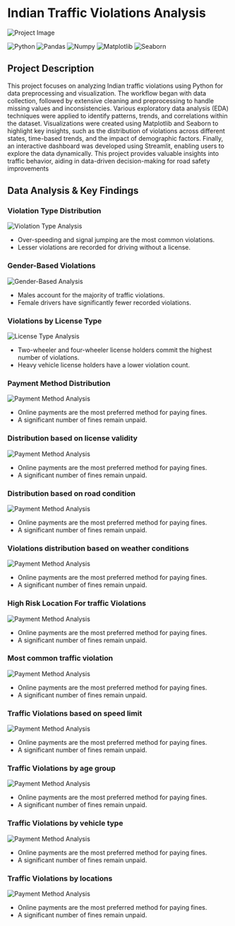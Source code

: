 # Indian Traffic Violations Analysis

![Project Image](<https://github.com/ManasBhise/Indian-Traffic-Violations-Analysis/blob/main/Dataset%20Cover.jpg>)

![Python](https://img.shields.io/badge/Python-3776AB?style=flat&logoColor=white)
![Pandas](https://img.shields.io/badge/Pandas-150458?style=flat&logoColor=white)
![Numpy](https://img.shields.io/badge/Numpy-3776AB?style=flat&logoColor=white)
![Matplotlib](https://img.shields.io/badge/Matplotlib-11557C?style=flat&logoColor=white)
![Seaborn](https://img.shields.io/badge/Seaborn-009688?style=flat&logoColor=white)

## Project Description
This project focuses on analyzing Indian traffic violations using Python for data preprocessing and visualization. The workflow began with data collection, followed by extensive cleaning and preprocessing to handle missing values and inconsistencies. Various exploratory data analysis (EDA) techniques were applied to identify patterns, trends, and correlations within the dataset. Visualizations were created using Matplotlib and Seaborn to highlight key insights, such as the distribution of violations across different states, time-based trends, and the impact of demographic factors. Finally, an interactive dashboard was developed using Streamlit, enabling users to explore the data dynamically. This project provides valuable insights into traffic behavior, aiding in data-driven decision-making for road safety improvements

## Data Analysis & Key Findings

### Violation Type Distribution
![Violation Type Analysis](<https://github.com/ManasBhise/Indian-Traffic-Violations-Analysis/blob/main/Distribution%20of%20Traffic%20Violations%20by%20Gender.png>)
- Over-speeding and signal jumping are the most common violations.
- Lesser violations are recorded for driving without a license.

### Gender-Based Violations
![Gender-Based Analysis](<https://github.com/ManasBhise/Indian-Traffic-Violations-Analysis/blob/main/Distribution%20of%20Traffic%20Violations%20by%20Gender.png>)
- Males account for the majority of traffic violations.
- Female drivers have significantly fewer recorded violations.

### Violations by License Type
![License Type Analysis](<https://github.com/ManasBhise/Indian-Traffic-Violations-Analysis/blob/main/Traffic%20Violations%20by%20License%20Type.png>)
- Two-wheeler and four-wheeler license holders commit the highest number of violations.
- Heavy vehicle license holders have a lower violation count.

### Payment Method Distribution
![Payment Method Analysis](<https://github.com/ManasBhise/Indian-Traffic-Violations-Analysis/blob/main/Distribution%20of%20Payment%20Method%20for%20Fines.png>)
- Online payments are the most preferred method for paying fines.
- A significant number of fines remain unpaid.

### Distribution based on license validity
![Payment Method Analysis](<https://github.com/ManasBhise/Indian-Traffic-Violations-Analysis/blob/main/Distribution%20of%20Violation%20based%20on%20license%20validity.png>)
- Online payments are the most preferred method for paying fines.
- A significant number of fines remain unpaid.

### Distribution based on road condition
![Payment Method Analysis](<https://github.com/ManasBhise/Indian-Traffic-Violations-Analysis/blob/main/Distribution%20of%20Violations%20based%20on%20road%20condtiotions.png>)
- Online payments are the most preferred method for paying fines.
- A significant number of fines remain unpaid.

### Violations distribution based on weather conditions
![Payment Method Analysis](<https://github.com/ManasBhise/Indian-Traffic-Violations-Analysis/blob/main/Distribution%20of%20Violations%20based%20on%20weather%20condition.png>)
- Online payments are the most preferred method for paying fines.
- A significant number of fines remain unpaid.

### High Risk Location For traffic Violations
![Payment Method Analysis](<https://github.com/ManasBhise/Indian-Traffic-Violations-Analysis/blob/main/High%20Risk%20Locations%20for%20Traffic%20Violations.png>)
- Online payments are the most preferred method for paying fines.
- A significant number of fines remain unpaid.

### Most common traffic violation
![Payment Method Analysis](<https://github.com/ManasBhise/Indian-Traffic-Violations-Analysis/blob/main/Most%20Common%20Traffic%20Violations.png>)
- Online payments are the most preferred method for paying fines.
- A significant number of fines remain unpaid.

### Traffic Violations based on speed limit
![Payment Method Analysis](<https://github.com/ManasBhise/Indian-Traffic-Violations-Analysis/blob/main/Traffic%20Violations%20based%20on%20speed%20limit.png>)
- Online payments are the most preferred method for paying fines.
- A significant number of fines remain unpaid.

### Traffic Violations by age group
![Payment Method Analysis](<https://github.com/ManasBhise/Indian-Traffic-Violations-Analysis/blob/main/Traffic%20Violations%20by%20age%20group.png>)
- Online payments are the most preferred method for paying fines.
- A significant number of fines remain unpaid.

### Traffic Violations by vehicle type
![Payment Method Analysis](<https://github.com/ManasBhise/Indian-Traffic-Violations-Analysis/blob/main/TrafficViolations%20by%20vehicle%20type.png>)
- Online payments are the most preferred method for paying fines.
- A significant number of fines remain unpaid.

### Traffic Violations by locations
![Payment Method Analysis](<https://github.com/ManasBhise/Indian-Traffic-Violations-Analysis/blob/main/traffic%20violations%20by%20locations.png>)
- Online payments are the most preferred method for paying fines.
- A significant number of fines remain unpaid.

